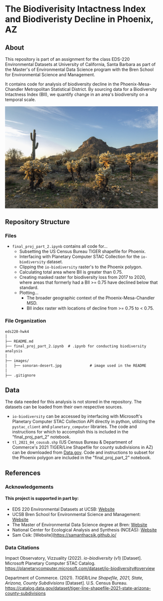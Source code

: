 # The Biodiverisity Intactness Index and Biodiveristy Decline in Phoenix, AZ

## About
This repository is part of an assignment for the class EDS-220 Environmental Datasets at University of California, Santa Barbara as part of the Master's of Environmental Data Science program with the Bren School for Environmental Science and Management. 

It contains code for analysis of biodiversity decline in the Phoenix-Mesa-Chandler Metropolitan Statistical District. By sourcing data for a Biodiversity Intactness Index (BII), we quantify change in an area's biodiversity on a temporal scale. 

![Chollas and Saguaros](/images/sonoran-desert.jpg "Sonoran landscape with Chollas and Saguaros.")

## Repository Structure
### Files
* `final_proj_part_2.ipynb` contains all code for...
    + Subsetting the US Census Bureau TIGER shapefile for Phoenix.
    + Interfacing with Planetary Computer STAC Collection for the `io-biodiversity` dataset.
    + Clipping the `io-biodiversity` raster's to the Phoenix polygon.
    + Calculating total area where BII is greater than 0.75.
    + Creating masked raster for biodiversity loss from 2017 to 2020, where areas that formerly had a BII >= 0.75 have declined below that standard.
    + Plotting...
        - The broader geographic context of the Phoenix-Mesa-Chandler MSD.
        - BII index raster with locations of decline from >= 0.75 to < 0.75.


### File Organization

```
eds220-hwk4
│
├── README.md                     
├── final_proj_part_2.ipynb  # .ipynb for conducting biodiversity analysis
│
├── images/                       
│   ├── sonoran-desert.jpg             # image used in the README
│
├── .gitignore 
```

## Data 
The data needed for this analysis is not stored in the repository. The datasets can be loaded from their own respective sources.

* `io-biodiversity` can be accessed by interfacing with Microsoft's Planetary Computer STAC Collection API directly in python, utilizing the `pystac_client` and `planetary_computer` libraries. The code and instructions for which to accomplish this is included in the "final_proj_part_2" notebook.
* `tl_2021_04_cousub.shp` (US Census Bureau & Department of Commerce's 2021 TIGER/Line Shapefile for county subdivisions in AZ) can be downloaded from [Data.gov](https://catalog.data.gov/dataset/tiger-line-shapefile-2021-state-arizona-county-subdivisions). Code and instructions to subset for the Phoenix polygon are included in the "final_proj_part_2" notebook.

## References
### Acknowledgements
#### This project is supported in part by:
- EDS 220 Environmental Datasets at UCSB: [Website](https://meds-eds-220.github.io/MEDS-eds-220-course/)
- UCSB Bren School for Environmental Science and Management: [Website](https://bren.ucsb.edu/)
- The Master of Environmental Data Science degree at Bren: [Website](https://bren.ucsb.edu/masters-programs/master-environmental-data-science)
- National Center for Ecological Analysis and Synthesis (NCEAS): [Website](https://www.nceas.ucsb.edu/)
- Sam Csik: [Website](https://samanthacsik.github.io/

### Data Citations
Impact Observatory, Vizzuality (2022). *io-biodiversity* (v1) [Dataset]. Microsoft Planetary Computer STAC Catalog. https://planetarycomputer.microsoft.com/dataset/io-biodiversity#overview

Department of Commerce. (2021). *TIGER/Line Shapefile, 2021, State, Arizona, County Subdivisions* [Dataset]. U.S. Census Bureau. https://catalog.data.gov/dataset/tiger-line-shapefile-2021-state-arizona-county-subdivisions